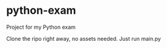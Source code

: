 # python-exam
Project for my Python exam

Clone the ripo right away, no assets needed.
Just run main.py
